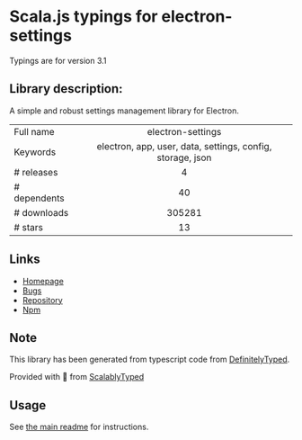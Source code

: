 
# Scala.js typings for electron-settings

Typings are for version 3.1

## Library description:
A simple and robust settings management library for Electron.

|                    |                 |
| ------------------ | :-------------: |
| Full name          | electron-settings |
| Keywords           | electron, app, user, data, settings, config, storage, json |
| # releases         | 4 |
| # dependents       | 40 |
| # downloads        | 305281 |
| # stars            | 13 |

## Links
- [Homepage](https://github.com/nathanbuchar/electron-settings#readme)
- [Bugs](https://github.com/nathanbuchar/electron-settings/issues)
- [Repository](https://github.com/nathanbuchar/electron-settings)
- [Npm](https://www.npmjs.com/package/electron-settings)
    


## Note
This library has been generated from typescript code from [DefinitelyTyped](https://definitelytyped.org).

Provided with :purple_heart: from [ScalablyTyped](https://github.com/oyvindberg/ScalablyTyped)

## Usage
See [the main readme](../../readme.md) for instructions.


